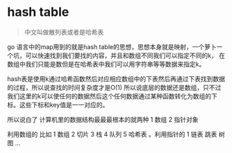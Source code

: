# hash table
> 中文叫做散列表或者是哈希表

go 语言中的map用到的就是hash table的思想，思想本身就是映射，一个萝卜一个坑，可以快速找到我们要找的内容，并且和数组不同我们可以指定不同的k，
在数组中我们只能是数但是在哈希表中我们可以用字符串等等数据来指定k。

hash表是使用k通过哈希函数然后对应相应数组中的下表然后再通过下表找到数据的过程，所以说查找的时间复杂度才是O(1)
所以说底层的数据还是数组，只不过我们这里的k可以使任何的数据然后这个任何数据通过某种函数转化为数组的下标。这些下标和key值是一一对应的。

所以说白了 计算机里的数据结构最最最根本的就两种 1 数组 2 指针对象

利用数组的 比如 1 数组 2 切片 3 栈 4 队列 5 哈希表 。利用指针的 1 链表 跳表 树 图 ...

